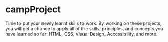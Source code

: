 # campProject
Time to put your newly learnt skills to work. By working on these projects, you will get a chance to apply all of the skills, principles, and concepts you have learned so far: HTML, CSS, Visual Design, Accessibility, and more.
